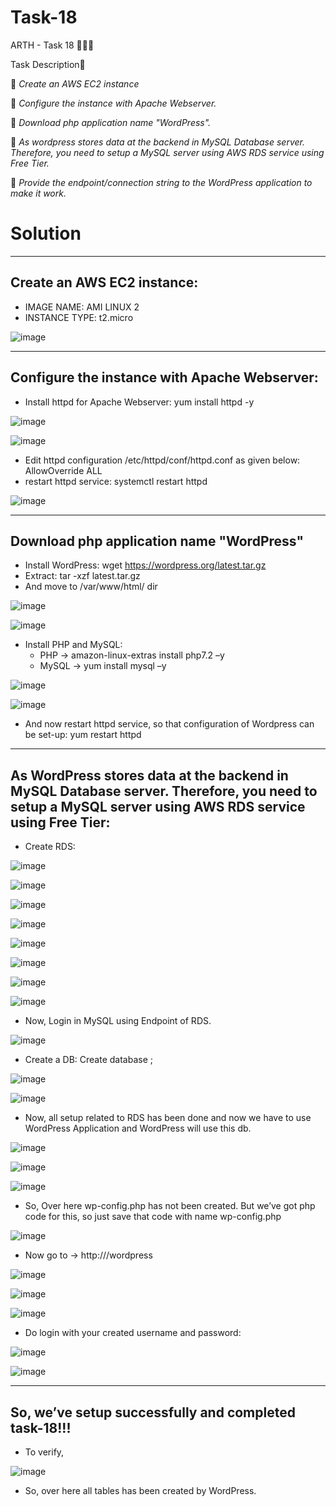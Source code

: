 # Task-18

ARTH - Task 18 👨🏻‍💻

Task Description📄

🔅 *Create an AWS EC2 instance*

🔅 *Configure the instance with Apache Webserver.*

🔅 *Download php application name "WordPress".*

🔅 *As wordpress stores data at the backend in MySQL Database server. Therefore, you need to setup a MySQL server using AWS RDS service using Free Tier.*

🔅 *Provide the endpoint/connection string to the WordPress application to make it work.*

# Solution

---
Create an AWS EC2 instance:
---
- IMAGE NAME: AMI LINUX 2
- INSTANCE TYPE: t2.micro

![image](https://user-images.githubusercontent.com/69779873/122474009-3beddb80-cfe0-11eb-8177-d9b548bb41ea.png)

---
Configure the instance with Apache Webserver:
---

- Install httpd for Apache Webserver: yum install httpd -y

![image](https://user-images.githubusercontent.com/69779873/122474326-b0c11580-cfe0-11eb-8287-9423e093faea.png)

![image](https://user-images.githubusercontent.com/69779873/122474355-b880ba00-cfe0-11eb-9d15-0aee014fa2a3.png)


- Edit httpd configuration /etc/httpd/conf/httpd.conf as given below: 
	AllowOverride     ALL
- restart httpd service: systemctl restart httpd

![image](https://user-images.githubusercontent.com/69779873/122474439-d9490f80-cfe0-11eb-8154-cb0d08c30694.png)

---
Download php application name "WordPress"
---

- Install WordPress: wget https://wordpress.org/latest.tar.gz
- Extract: tar -xzf latest.tar.gz
- And move to /var/www/html/ dir

![image](https://user-images.githubusercontent.com/69779873/122474534-fda4ec00-cfe0-11eb-9fa8-f9d008a7c804.png)

![image](https://user-images.githubusercontent.com/69779873/122474552-05649080-cfe1-11eb-9b3a-bd2c7a94fc27.png)

- Install PHP and MySQL:
	- PHP -> amazon-linux-extras install php7.2 –y
	- MySQL -> yum install mysql –y

![image](https://user-images.githubusercontent.com/69779873/122474605-18776080-cfe1-11eb-8cf5-a04ab6184499.png)

![image](https://user-images.githubusercontent.com/69779873/122474617-1c0ae780-cfe1-11eb-8b68-58266f758119.png)

- And now restart httpd service, so that configuration of Wordpress can be set-up: yum restart httpd

---
As WordPress stores data at the backend in MySQL Database server. Therefore, you need to setup a MySQL server using AWS RDS service using Free Tier:
---

- Create RDS:

![image](https://user-images.githubusercontent.com/69779873/122474823-5c6a6580-cfe1-11eb-985f-00d108eab92f.png)

![image](https://user-images.githubusercontent.com/69779873/122474843-612f1980-cfe1-11eb-987f-4f56f50cab05.png)

![image](https://user-images.githubusercontent.com/69779873/122474860-68eebe00-cfe1-11eb-9f29-f5f3ce9640f6.png)

![image](https://user-images.githubusercontent.com/69779873/122474871-6c824500-cfe1-11eb-8b87-cd1f7f86160a.png)

![image](https://user-images.githubusercontent.com/69779873/122474882-71df8f80-cfe1-11eb-83bb-94f3b580f5a4.png)

![image](https://user-images.githubusercontent.com/69779873/122474893-75731680-cfe1-11eb-9c16-7f3eab665326.png)

![image](https://user-images.githubusercontent.com/69779873/122474917-7dcb5180-cfe1-11eb-9d18-1d773fdbb8fe.png)

![image](https://user-images.githubusercontent.com/69779873/122474935-8459c900-cfe1-11eb-812e-f31cfbc4feec.png)

- Now, Login in MySQL using Endpoint of RDS.

![image](https://user-images.githubusercontent.com/69779873/122474959-8e7bc780-cfe1-11eb-87d3-110feb92ab35.png)

- Create a DB:
		Create database <giveName>;
  
![image](https://user-images.githubusercontent.com/69779873/122474997-a05d6a80-cfe1-11eb-812f-b5ce6dc87e07.png)
  
![image](https://user-images.githubusercontent.com/69779873/122475019-af441d00-cfe1-11eb-8946-7739f1e83381.png)

- Now, all setup related to RDS has been done and now we have to use WordPress Application and WordPress will use this db.
  
![image](https://user-images.githubusercontent.com/69779873/122475074-bf5bfc80-cfe1-11eb-83ee-2494e0eac233.png)

![image](https://user-images.githubusercontent.com/69779873/122475087-c4b94700-cfe1-11eb-9392-66825c0eb11e.png)

![image](https://user-images.githubusercontent.com/69779873/122475106-ca169180-cfe1-11eb-83e0-8e5362f067a2.png)
  

- So, Over here wp-config.php has not been created. But we’ve got php code for this, so just save that code with name wp-config.php

![image](https://user-images.githubusercontent.com/69779873/122475261-05b15b80-cfe2-11eb-8bd6-1e8d68c520d6.png)

- Now go to -> http://<pubIP>/wordpress

![image](https://user-images.githubusercontent.com/69779873/122475303-1530a480-cfe2-11eb-8d23-28c7e6bdf3e3.png)

![image](https://user-images.githubusercontent.com/69779873/122475317-1c57b280-cfe2-11eb-8cd9-743bea582941.png)

![image](https://user-images.githubusercontent.com/69779873/122475330-2083d000-cfe2-11eb-9706-99db5ad95de4.png)

- Do login with your created username and password:
	
![image](https://user-images.githubusercontent.com/69779873/122475370-2e395580-cfe2-11eb-8470-8311919204af.png)

![image](https://user-images.githubusercontent.com/69779873/122475381-32fe0980-cfe2-11eb-88f3-7c3f0bbfcdc7.png)

---
So, we’ve setup successfully and completed task-18!!!
---
	
- To verify,
	
![image](https://user-images.githubusercontent.com/69779873/122475451-4c9f5100-cfe2-11eb-9a49-f4144056a549.png)

- So, over here all tables has been created by WordPress.


  


